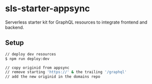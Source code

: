 # sls-starter-appsync

Serverless starter kit for GraphQL resources to integrate frontend and backend.

## Setup

```sh
// deploy dev resources
$ npm run deploy:dev

// copy originid from appsync
// remove starting 'https://' & the trailing '/graphql'
// add the new originid in the domains repo
```
